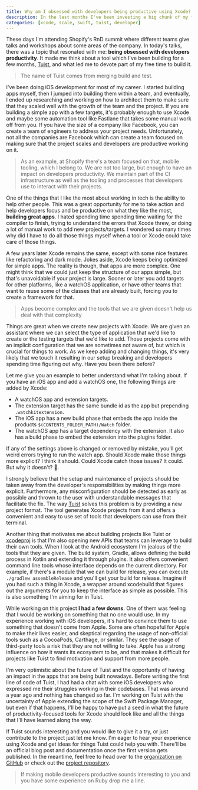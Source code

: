 ```yaml
---
title: Why am I obsessed with developers being productive using Xcode?
description: In the last months I've been investing a big chunk of my free time on building tools to make developers productive working with Xcode. In this blog post I reflect on what led me to start working on that tool, Tuist, and how I'm addressing some of the challenges that are presented when using Xcode at scale.
categories: [xcode, scale, swift, tuist, developer]
---
```


These days I'm attending Shopify's RnD summit where different teams give talks and workshops about some areas of the company. In today's talks, there was a topic that resonated with me: **being obsessed with developers productivity**. It made me think about a tool which I've been building for a few months, [Tuist](https://github.com/tuist), and what led me to devote part of my free time to build it.

> The name of Tuist comes from merging build and test.

I've been doing iOS development for most of my career. I started building apps myself, then I jumped into building them within a team, and eventually, I ended up researching and working on how to architect them to make sure that they scaled well with the growth of the team and the project. If you are building a simple app with a few targets, it's probably enough to use Xcode and maybe some automation tool like Fastlane that takes some manual work off from you. If you have the size of a company like Facebook, you can create a team of engineers to address your project needs. Unfortunately, not all the companies are Facebook which can create a team focused on making sure that the project scales and developers are productive working on it.

> As an example, at Shopify there's a team focused on that, mobile tooling, which I belong to. We are not too large, but enough to have an impact on developers productivity. We maintain part of the CI infrastructure as well as the tooling and processes that developers use to interact with their projects.

One of the things that I like the most about working in tech is the ability to help other people. This was a great opportunity for me to take action and help developers focus and be productive on what they like the most, **building great apps**. I hated spending time spending time waiting for the compiler to finish, trying to understand the errors that Xcode threw, or doing a lot of manual work to add new projects/targets. I wondered so many times why did I have to do all those things myself when a tool or Xcode could take care of those things.

A few years later Xcode remains the same, except with some nice features like refactoring and dark mode. Jokes aside, Xcode keeps being optimized for simple apps. The reality is though, that apps are more complex. One might think that we could just keep the structure of our apps simple, but that's unavoidable if your project is large. Sooner or later you add targets for other platforms, like a watchOS application, or have other teams that want to reuse some of the classes that are already built, forcing you to create a framework for that.

> Apps become complex and the tools that we are given doesn't help us deal with that complexity

Things are great when we create new projects with Xcode. We are given an assistant where we can select the type of application that we'd like to create or the testing targets that we'd like to add. Those projects come with an implicit configuration that we are sometimes not aware of, but which is crucial for things to work. As we keep adding and changing things, it's very likely that we touch it resulting in our setup breaking and developers spending time figuring out why. Have you been there before?

Let me give you an example to better understand what I'm talking about. If you have an iOS app and add a watchOS one, the following things are added by Xcode:

- A watchOS app and extension targets.
- The extension target has the same bundle id as the app but prepending `.watchkitextension`.
- The iOS app has a new build phase that embeds the app inside the products `$(CONTENTS_FOLDER_PATH)/Watch` folder.
- The watchOS app has a target dependency with the extension. It also has a build phase to embed the extension into the plugins folder.

If any of the settings above is changed or removed by mistake, you'll get weird errors trying to run the watch app. Should Xcode make those things more explicit? I think it should. Could Xcode catch those issues? It could. But why it doesn't? 🤔.

I strongly believe that the setup and maintenance of projects should be taken away from the developer's responsibilities by making things more explicit. Furthermore, any misconfiguration should be detected as early as possible and thrown to the user with understandable messages that facilitate the fix.
The way [Tuist](https://github.com/tuist/tuist) solves this problem is by providing a new project format. The tool generates Xcode projects from it and offers a convenient and easy to use set of tools that developers can use from their terminal.

Another thing that motivates me about building projects like Tuist or [xcodeproj](https://github.com/tuist/xcodeproj) is that I'm also opening new APIs that teams can leverage to build their own tools. When I look at the Android ecosystem I'm jealous of the tools that they are given. The build system, Gradle, allows defining the build process in Kotlin and extending it through plugins. It also offers convenient command line tools whose interface depends on the current directory. For example, if there's a module that we can build for release, you can execute `./gradlew assembleRelease` and you'll get your build for release. Imagine if you had such a thing in Xcode, a wrapper around xcodebuild that figures out the arguments for you to keep the interface as simple as possible. This is also something I'm aiming for in Tuist.

While working on this project **I had a few downs**. One of them was feeling that I would be working on something that no one would use. In my experience working with iOS developers, it's hard to convince them to use something that doesn't come from Apple. Some are often hopeful for Apple to make their lives easier, and skeptical regarding the usage of non-official tools such as a CocoaPods, Carthage, or similar. They see the usage of third-party tools a risk that they are not willing to take. Apple has a strong influence on how it wants its ecosystem to be, and that makes it difficult for projects like Tuist to find motivation and support from more people.

I'm very optimistic about the future of Tuist and the opportunity of having an impact in the apps that are being built nowadays. Before writing the first line of code of Tuist, I had had a chat with some iOS developers who expressed me their struggles working in their codebases. That was around a year ago and nothing has changed so far. I'm working on Tuist with the uncertainty of Apple extending the scope of the Swift Package Manager, but even if that happens, I'll be happy to have put a seed in what the future of productivity-focused tools for Xcode should look like and all the things that I'll have learned along the way.

If Tuist sounds interesting and you would like to give it a try, or just contribute to the project just let me know. I'm eager to hear your experience using Xcode and get ideas for things Tuist could help you with. There'll be an official blog post and documentation once the first version gets published. In the meantime, feel free to head over to the [organization on GitHub](https://github.com/tuist) or check out the [project repository](https://github.com/tuist/tuist).

> If making mobile developers productive sounds interesting to you and you have some experience on Ruby drop me a line.
